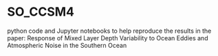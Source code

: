 # SO_CCSM4
python code and Jupyter notebooks to help reproduce the results in the paper: Response of Mixed Layer Depth Variability to Ocean Eddies and Atmospheric Noise in the Southern Ocean


